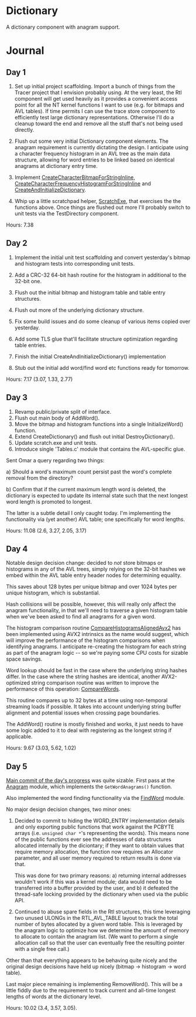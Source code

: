 # Dictionary

A dictionary component with anagram support.

# Journal

## Day 1

1. Set up initial project scaffolding.  Import a bunch of things from the
   Tracer project that I envision probably using.  At the very least, the
   Rtl component will get used heavily as it provides a convenient access
   point for all the NT kernel functions I want to use (e.g. for bitmaps
   and AVL tables).  If time permits I can use the trace store component
   to efficiently test large dictionary representations.  Otherwise I'll
   do a cleanup toward the end and remove all the stuff that's not being
   used directly.

2. Flush out some very initial Dictionary component elements.  The anagram
   requirement is currently dictating the design.  I anticipate using a
   character frequency histogram in an AVL tree as the main data structure,
   allowing for word entries to be linked based on identical anagrams at
   dictionary entry time.

3. Implement [CreateCharacterBitmapForStringInline](https://github.com/tpn/dictionary/tree/v0.1/Dictionary/Dictionary.h#L205),
   [CreateCharacterFrequencyHistogramForStringInline](https://github.com/tpn/dictionary/blob/master/Dictionary/Dictionary.h#L286)
   and [CreateAndInitializeDictionary](https://github.com/tpn/dictionary/blob/v0.1/Dictionary/Dictionary.c#L5).

4. Whip up a little scratchpad helper, [ScratchExe](https://github.com/tpn/dictionary/blob/v0.1.1/ScratchExe/main.c#L19),
   that exercises the the functions above.  Once things are flushed out
   more I'll probably switch to unit tests via the TestDirectory
   component.

Hours: 7.38

## Day 2

1. Implement the initial unit test scaffolding and convert yesterday's bitmap
   and histogram tests into corresponding unit tests.

2. Add a CRC-32 64-bit hash routine for the histogram in additional to the
   32-bit one.

3. Flush out the initial bitmap and histogram table and table entry structures.

4. Flush out more of the underlying dictionary structure.

5. Fix some build issues and do some cleanup of various items copied over
   yesterday.

6. Add some TLS glue that'll facilitate structure optimization regarding table
   entries.

7. Finish the initial CreateAndInitializeDictionary() implementation

8. Stub out the initial add word/find word etc functions ready for tomorrow.

Hours: 7.17 (3.07, 1.33, 2.77)

## Day 3

1. Revamp public/private split of interface.
2. Flush out main body of AddWord().
3. Move the bitmap and histogram functions into a single InitializeWord()
   function.
4. Extend CreateDictionary() and flush out initial DestroyDictionary().
5. Update scratch.exe and unit tests.
6. Introduce single 'Tables.c' module that contains the AVL-specific glue.

Sent Omar a query regarding two things:

a) Should a word's maximum count persist past the word's complete removal from
the directory?

b) Confirm that if the current maximum length word is deleted, the dictionary is
expected to update its internal state such that the next longest word length is
promoted to longest.

The latter is a subtle detail I only caught today.  I'm implementing the
functionality via (yet another) AVL table; one specifically for word lengths.

Hours: 11.08 (2.6, 3.27, 2.05, 3.17)

## Day 4

Notable design decision change: decided to *not* store bitmaps or histograms in
any of the AVL trees, simply relying on the 32-bit hashes we embed within the
AVL table entry header nodes for determining equality.

This saves about 128 bytes per unique bitmap and over 1024 bytes per unique
histogram, which is substantial.

Hash collisions will be possible, however, this will really only affect the
anagram functionality, in that we'll need to traverse a given histogram table
when we've been asked to find all anagrams for a given word.

The histogram comparison routine [CompareHistogramsAlignedAvx2](https://github.com/tpn/dictionary/blob/v0.4/Dictionary/Histogram.c#L24)
has been implemented using AVX2 intrinsics as the name would suggest, which
will improve the performance of the histogram comparisons when identifying
anagrams.  I anticipate re-creating the histogram for each string as part
of the anagram logic -- so we're paying some CPU costs for sizable space
savings.

Word lookup should be fast in the case where the underlying string hashes differ.
In the case where the string hashes are identical, another AVX2-optimized string
comparison routine was written to improve the performance of this operation:
[CompareWords](https://github.com/tpn/dictionary/blob/v0.4/Dictionary/Word.c#L231).

This routine compares up to 32 bytes at a time using non-temporal streaming loads if
possible.  It takes into account underlying string buffer alignment and
potential issues when crossing page boundaries.

The AddWord() routine is mostly finished and works, it just needs to have some
logic added to it to deal with registering as the longest string if applicable.

Hours: 9.67 (3.03, 5.62, 1.02)

## Day 5

[Main commit of the day's
progress](https://github.com/tpn/dictionary/commit/013bdbe7c10f8e5f81060831e9934f21d9997a09)
was quite sizable.  First pass at the
[Anagram](https://github.com/tpn/dictionary/blob/v0.5/Dictionary/Anagram.c)
module, which implements the `GetWordAnagrams()` function.

Also implemented the word finding functionality via the
[FindWord](https://github.com/tpn/dictionary/blob/v0.5/Dictionary/FindWord.c)
module.

No major design decision changes, two minor ones:

1. Decided to commit to hiding the WORD_ENTRY implementation details and only
   exporting public functions that work against the PCBYTE arrays (i.e.
   `unsigned char *`'s representing the words).  This means none of the public
   functions ever see the addresses of data structures allocated internally
   by the diciontary; if they want to obtain values that require memory
   allocation, the function now requires an Allocator parameter, and all
   user memory required to return results is done via that.

   This was done for two primary reasons: a) returning internal addresses
   wouldn't work if this was a kernel module; data would need to be transferred
   into a buffer provided by the user, and b) it defeated the thread-safe
   locking provided by the dictionary when used via the public API.

2. Continued to abuse spare fields in the Rtl structures, this time leveraging
   two unused ULONGs in the RTL_AVL_TABLE layout to track the total number of
   bytes allocated by a given word table.  This is leveraged by the anagram
   logic to optimize how we determine the amount of memory to allocate to
   contain the anagram list.  (We want to perform a single allocation call so
   that the user can eventually free the resulting pointer with a single free
   call.)


Other than that everything appears to be behaving quite nicely and the original
design decisions have held up nicely (bitmap -> histogram -> word table).

Last major piece remaining is implementing RemoveWord().  This will be a little
fiddly due to the requirement to track current and all-time longest lengths of
words at the dictionary level.

Hours: 10.02 (3.4, 3.57, 3.05).

<!-- vim:set ts=8 sw=4 sts=4 tw=80 expandtab                              :  -->
